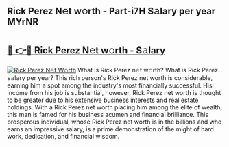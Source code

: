 ## Rick Perez N𝚎t w𝚘rth - Part-i7H S𝚊lary per year MYrNR

# <h2><a href="http://gc1xeov.nevu.top/?p=Rick+Perez">🔗 👉🔴 Rick Perez N𝚎t w𝚘rth - S𝚊lary</a></h2>

[![Rick Perez N𝚎t W𝚘rth](https://i.imgur.com/Oavwk0R.jpeg)](http://gc1xeov.nevu.top/?p=Rick+Perez)
What is Rick Perez n𝚎t w𝚘rth? What is Rick Perez s𝚊lary per year?
This rich person's Rick Perez net worth is considerable, earning him a spot among the industry's most financially successful. His income from his job is substantial, however, Rick Perez net worth is thought to be greater due to his extensive business interests and real estate holdings. With a Rick Perez net worth placing him among the elite of wealth, this man is famed for his business acumen and financial brilliance. This prosperous individual, whose Rick Perez net worth is in the billions and who earns an impressive salary, is a prime demonstration of the might of hard work, dedication, and financial wisdom.
